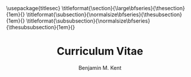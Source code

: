 ---
title: "Curriculum Vitae"
author: "Benjamin M. Kent"
papersize: a4
fontsize: 11pt
geometry: margin=0.5in
mainfont: "Tinos"
output:
  pdf_document: 
    latex_engine: xelatex
header-includes:
  - \usepackage{titlesec}
  - \titleformat{\section}{\large\bfseries}{\thesection}{1em}{}
  - \titleformat{\subsection}{\normalsize\bfseries}{\thesubsection}{1em}{}
  - \titleformat{\subsubsection}{\normalsize\bfseries}{\thesubsubsection}{1em}{}
links-as-notes: true
---